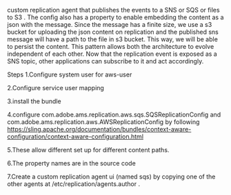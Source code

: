 
custom replication agent that publishes the events to a SNS or SQS or files to S3 .
The config also has a property to enable embedding the content as a json with the message. Since the message has a finite size, we use a s3 bucket for uploading the json content on replication and the published sns message will have a path to the file in s3 bucket.
This way, we will be able to persist the content.
This pattern allows both the architecture to evolve independent of each other.
Now that the replication event is exposed as a SNS topic, other applications can subscribe to it and act accordingly.

Steps
1.Configure system user for aws-user

2.Configure service user mapping


3.install the bundle

4.configure com.adobe.ams.replication.aws.sqs.SQSReplicationConfig and com.adobe.ams.replication.aws.AWSReplicationConfig by following https://sling.apache.org/documentation/bundles/context-aware-configuration/context-aware-configuration.html

5.These allow different set up for different content paths.

6.The property names are in the source code


7.Create a custom replication agent ui (named sqs) by copying one of the other agents at /etc/replication/agents.author .


